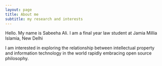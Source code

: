 ```yaml
---
layout: page
title: About me
subtitle: my research and interests
---
```


Hello. My name is Sabeeha Ali. I am a final year law student at Jamia Millia Islamia, New Delhi

I am interested in exploring the relationship between intellectual property and information technology in the world rapidly embracing open source philosophy.
